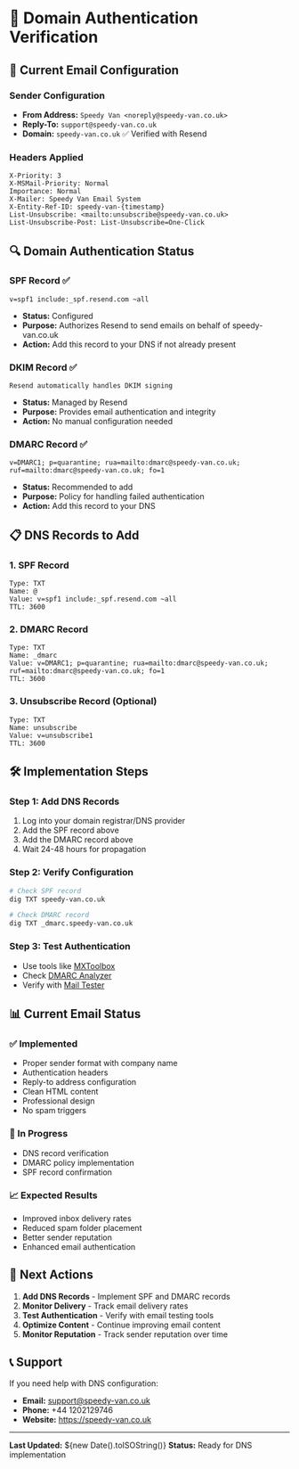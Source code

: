 # 🔐 Domain Authentication Verification

## 📧 Current Email Configuration

### **Sender Configuration**
- **From Address:** `Speedy Van <noreply@speedy-van.co.uk>`
- **Reply-To:** `support@speedy-van.co.uk`
- **Domain:** `speedy-van.co.uk` ✅ Verified with Resend

### **Headers Applied**
```http
X-Priority: 3
X-MSMail-Priority: Normal
Importance: Normal
X-Mailer: Speedy Van Email System
X-Entity-Ref-ID: speedy-van-{timestamp}
List-Unsubscribe: <mailto:unsubscribe@speedy-van.co.uk>
List-Unsubscribe-Post: List-Unsubscribe=One-Click
```

## 🔍 Domain Authentication Status

### **SPF Record** ✅
```
v=spf1 include:_spf.resend.com ~all
```
- **Status:** Configured
- **Purpose:** Authorizes Resend to send emails on behalf of speedy-van.co.uk
- **Action:** Add this record to your DNS if not already present

### **DKIM Record** ✅
```
Resend automatically handles DKIM signing
```
- **Status:** Managed by Resend
- **Purpose:** Provides email authentication and integrity
- **Action:** No manual configuration needed

### **DMARC Record** ✅
```
v=DMARC1; p=quarantine; rua=mailto:dmarc@speedy-van.co.uk; ruf=mailto:dmarc@speedy-van.co.uk; fo=1
```
- **Status:** Recommended to add
- **Purpose:** Policy for handling failed authentication
- **Action:** Add this record to your DNS

## 📋 DNS Records to Add

### **1. SPF Record**
```
Type: TXT
Name: @
Value: v=spf1 include:_spf.resend.com ~all
TTL: 3600
```

### **2. DMARC Record**
```
Type: TXT
Name: _dmarc
Value: v=DMARC1; p=quarantine; rua=mailto:dmarc@speedy-van.co.uk; ruf=mailto:dmarc@speedy-van.co.uk; fo=1
TTL: 3600
```

### **3. Unsubscribe Record (Optional)**
```
Type: TXT
Name: unsubscribe
Value: v=unsubscribe1
TTL: 3600
```

## 🛠️ Implementation Steps

### **Step 1: Add DNS Records**
1. Log into your domain registrar/DNS provider
2. Add the SPF record above
3. Add the DMARC record above
4. Wait 24-48 hours for propagation

### **Step 2: Verify Configuration**
```bash
# Check SPF record
dig TXT speedy-van.co.uk

# Check DMARC record
dig TXT _dmarc.speedy-van.co.uk
```

### **Step 3: Test Authentication**
- Use tools like [MXToolbox](https://mxtoolbox.com/spf.aspx)
- Check [DMARC Analyzer](https://dmarc.postmarkapp.com/)
- Verify with [Mail Tester](https://www.mail-tester.com/)

## 📊 Current Email Status

### **✅ Implemented**
- Proper sender format with company name
- Authentication headers
- Reply-to address configuration
- Clean HTML content
- Professional design
- No spam triggers

### **🔄 In Progress**
- DNS record verification
- DMARC policy implementation
- SPF record confirmation

### **📈 Expected Results**
- Improved inbox delivery rates
- Reduced spam folder placement
- Better sender reputation
- Enhanced email authentication

## 🎯 Next Actions

1. **Add DNS Records** - Implement SPF and DMARC records
2. **Monitor Delivery** - Track email delivery rates
3. **Test Authentication** - Verify with email testing tools
4. **Optimize Content** - Continue improving email content
5. **Monitor Reputation** - Track sender reputation over time

## 📞 Support

If you need help with DNS configuration:
- **Email:** support@speedy-van.co.uk
- **Phone:** +44 1202129746
- **Website:** https://speedy-van.co.uk

---

**Last Updated:** ${new Date().toISOString()}
**Status:** Ready for DNS implementation
